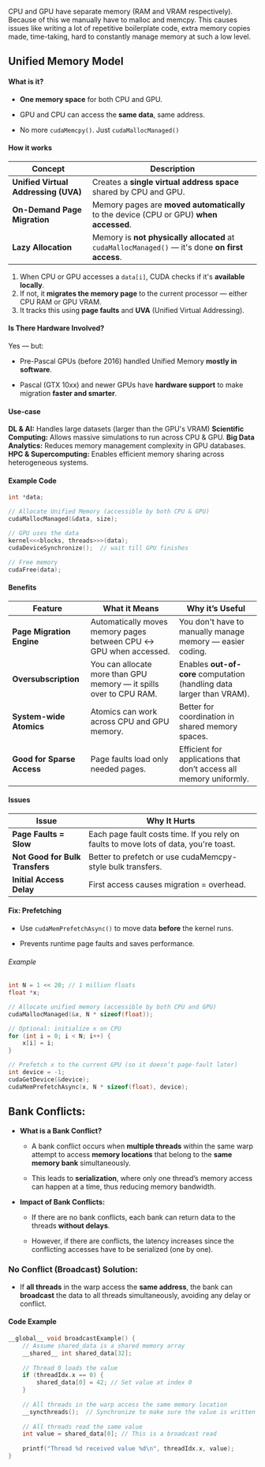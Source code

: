 CPU and GPU have separate memory (RAM and VRAM respectively). Because of this we manually have to malloc and memcpy. This causes issues like writing a lot of repetitive boilerplate code, extra memory copies made, time-taking, hard to constantly manage memory at such a low level.

## Unified Memory Model
#### What is it?

- **One memory space** for both CPU and GPU.
    
- GPU and CPU can access the **same data**, same address.
    
- No more `cudaMemcpy()`. Just `cudaMallocManaged()`
#### How it works

| Concept                              | Description                                                                                      |
| ------------------------------------ | ------------------------------------------------------------------------------------------------ |
| **Unified Virtual Addressing (UVA)** | Creates a **single virtual address space** shared by CPU and GPU.                                |
| **On-Demand Page Migration**         | Memory pages are **moved automatically** to the device (CPU or GPU) **when accessed**.           |
| **Lazy Allocation**                  | Memory is **not physically allocated** at `cudaMallocManaged()` — it's done **on first access**. |

1) When CPU or GPU accesses a `data[i]`, CUDA checks if it's **available locally**.
2) If not, it **migrates the memory page** to the current processor — either CPU RAM or GPU VRAM.
3) It tracks this using **page faults** and **UVA** (Unified Virtual Addressing).

#### Is There Hardware Involved?
Yes — but:
- Pre-Pascal GPUs (before 2016) handled Unified Memory **mostly in software**.
    
- Pascal (GTX 10xx) and newer GPUs have **hardware support** to make migration **faster and smarter**.

#### Use-case

**DL & AI:** Handles large datasets (larger than the GPU's VRAM)
**Scientific Computing:** Allows massive simulations to run across CPU & GPU.
**Big Data Analytics:** Reduces memory management complexity in GPU databases.
**HPC & Supercomputing:** Enables efficient memory sharing across heterogeneous
systems.

#### Example Code
```c
int *data;

// Allocate Unified Memory (accessible by both CPU & GPU)
cudaMallocManaged(&data, size);

// GPU uses the data
kernel<<<blocks, threads>>>(data);
cudaDeviceSynchronize();  // wait till GPU finishes

// Free memory
cudaFree(data);
```


#### Benefits

|Feature|What it Means|Why it’s Useful|
|---|---|---|
|**Page Migration Engine**|Automatically moves memory pages between CPU ↔ GPU when accessed.|You don't have to manually manage memory — easier coding.|
|**Oversubscription**|You can allocate more than GPU memory — it spills over to CPU RAM.|Enables **out-of-core** computation (handling data larger than VRAM).|
|**System-wide Atomics**|Atomics can work across CPU and GPU memory.|Better for coordination in shared memory spaces.|
|**Good for Sparse Access**|Page faults load only needed pages.|Efficient for applications that don’t access all memory uniformly.|

#### Issues
| Issue                           | Why It Hurts                                                                          |
| ------------------------------- | ------------------------------------------------------------------------------------- |
| **Page Faults = Slow**          | Each page fault costs time. If you rely on faults to move lots of data, you're toast. |
| **Not Good for Bulk Transfers** | Better to prefetch or use cudaMemcpy-style bulk transfers.                            |
| **Initial Access Delay**        | First access causes migration = overhead.                                             |
#### Fix: Prefetching

- Use `cudaMemPrefetchAsync()` to move data **before** the kernel runs.
    
- Prevents runtime page faults and saves performance.

###### Example
```c
int N = 1 << 20; // 1 million floats
float *x;

// Allocate unified memory (accessible by both CPU and GPU)
cudaMallocManaged(&x, N * sizeof(float));

// Optional: initialize x on CPU
for (int i = 0; i < N; i++) {
    x[i] = i;
}

// Prefetch x to the current GPU (so it doesn’t page-fault later)
int device = -1;
cudaGetDevice(&device);
cudaMemPrefetchAsync(x, N * sizeof(float), device);

```


## **Bank Conflicts**:

- **What is a Bank Conflict?**
    
    - A bank conflict occurs when **multiple threads** within the same warp attempt to access **memory locations** that belong to the **same memory bank** simultaneously.
        
    - This leads to **serialization**, where only one thread’s memory access can happen at a time, thus reducing memory bandwidth.
        
- **Impact of Bank Conflicts:**
    
    - If there are no bank conflicts, each bank can return data to the threads **without delays**.
        
    - However, if there are conflicts, the latency increases since the conflicting accesses have to be serialized (one by one).

### **No Conflict (Broadcast) Solution**:

- If **all threads** in the warp access the **same address**, the bank can **broadcast** the data to all threads simultaneously, avoiding any delay or conflict.

#### Code Example
```c
__global__ void broadcastExample() {
    // Assume shared_data is a shared memory array
    __shared__ int shared_data[32];
    
    // Thread 0 loads the value
    if (threadIdx.x == 0) {
        shared_data[0] = 42; // Set value at index 0
    }
    
    // All threads in the warp access the same memory location
    __syncthreads();  // Synchronize to make sure the value is written
    
    // All threads read the same value
    int value = shared_data[0]; // This is a broadcast read
    
    printf("Thread %d received value %d\n", threadIdx.x, value);
}
```